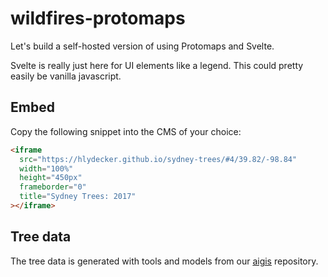 # wildfires-protomaps

Let's build a self-hosted version of using Protomaps and Svelte.

Svelte is really just here for UI elements like a legend. This could pretty easily be vanilla javascript.

## Embed

Copy the following snippet into the CMS of your choice:

```html
<iframe
  src="https://hlydecker.github.io/sydney-trees/#4/39.82/-98.84"
  width="100%"
  height="450px"
  frameborder="0"
  title="Sydney Trees: 2017"
></iframe>
```

## Tree data

The tree data is generated with tools and models from our [aigis](https://github.com/sih/aigis) repository.
